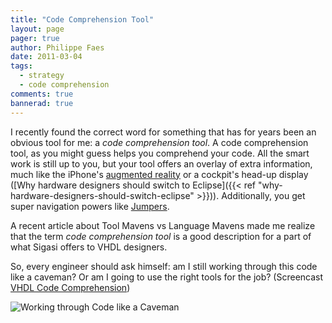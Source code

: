 ```yaml
---
title: "Code Comprehension Tool"
layout: page 
pager: true
author: Philippe Faes
date: 2011-03-04
tags: 
  - strategy
  - code comprehension
comments: true
bannerad: true
---
```


I recently found the correct word for something that has for years been an obvious tool for me: a <em>code comprehension tool</em>. A code comprehension tool, as you might guess helps you comprehend your code. All the smart work is still up to you, but your tool offers an overlay of extra information, much like the iPhone's <a href="http://www.commoncraft.com/augmented-reality-video">augmented reality</a> or a cockpit's head-up display ([Why hardware designers should switch to Eclipse]({{< ref "why-hardware-designers-should-switch-eclipse" >}})). Additionally, you get super navigation powers like <a href="http://www.youtube.com/watch?v=2PQi5ueqig4">Jumpers</a>.

A recent article about Tool Mavens vs Language Mavens made me realize that the term <em>code comprehension tool</em> is a good description for a part of what Sigasi offers to VHDL designers. 

So, every engineer should ask himself: am I still working through this code like a caveman? Or am I going to use the right tools for the job? (Screencast [VHDL Code Comprehension](/screencasts/vhdl_code_comprehension))

![Working through Code like a Caveman](/img/opinion/code_comprehension.png)





